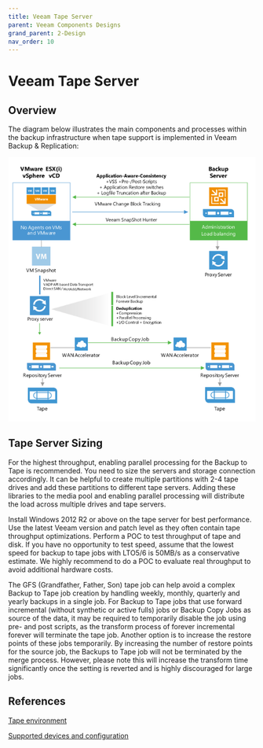 ```yaml
---
title: Veeam Tape Server
parent: Veeam Components Designs
grand_parent: 2-Design
nav_order: 10
---
```


# Veeam Tape Server

## Overview

The diagram below illustrates the main components and processes within
the backup infrastructure when tape support is implemented in Veeam
Backup & Replication:

![](./media/image25.png)


## Tape Server Sizing

For the highest throughput, enabling parallel processing for the Backup to Tape is recommended. You need to size the servers and storage connection accordingly. It can be helpful to create multiple partitions with 2-4 tape drives and add these partitions to different tape servers. Adding these libraries to the media pool and enabling parallel processing will distribute the load across multiple drives and tape servers.

Install Windows 2012 R2 or above on the tape server for best performance. Use the latest Veeam version and patch level as they often contain tape throughput optimizations.
Perform a POC to test throughput of tape and disk. If you have no opportunity to test speed, assume that the lowest speed for backup to tape jobs with LTO5/6 is 50MB/s as a conservative estimate. We highly recommend to do a POC to evaluate real throughput to avoid additional hardware costs.

The GFS (Grandfather, Father, Son) tape job can help avoid a complex Backup to Tape job creation by handling weekly, monthly, quarterly and yearly backups in a single job.
For Backup to Tape jobs that use forward incremental (without synthetic or active fulls) jobs or Backup Copy Jobs as source of the data, it may be required to temporarily disable the job using pre- and post scripts, as the transform process of forever incremental forever will terminate the tape job. Another option is to increase the restore points of these jobs temporarily. By increasing the number of restore points for the source job, the Backups to Tape job will not be terminated by the merge process. However, please note this will increase the transform time significantly once the setting is reverted and is highly discouraged for large jobs.

## References
[Tape environment](https://helpcenter.veeam.com/docs/backup/vsphere/tape_environment.html?ver=100)

[Supported devices and configuration](https://helpcenter.veeam.com/docs/backup/vsphere/tape_supported_devices.html?ver=100)

